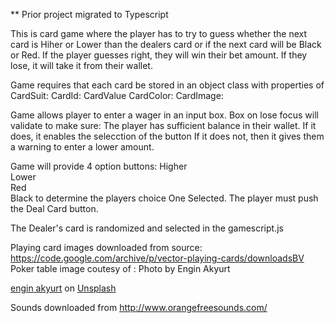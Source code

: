 ** Prior project migrated to Typescript

This is card game where the player has to try to guess whether the next card is Hiher or Lower than the dealers card or if the next card will be Black or Red.
If the player guesses right, they will win their bet amount. If they lose, it will take it from their wallet.

Game requires that each card be stored in an object class with properties of
CardSuit:
CardId:
CardValue
CardColor:
CardImage:

Game allows player to enter a wager in an input box. Box on lose focus will validate to make sure:
The player has sufficient balance in their wallet. If it does, it enables the selecction of the button
If it does not, then it gives them a warning to enter a lower amount.

Game will provide 4 option buttons: 
Higher  
Lower  
Red  
Black 
to determine the players choice
One Selected. The player must push the Deal Card button.

The Dealer's card is randomized and selected in the gamescript.js

Playing card images downloaded from source: https://code.google.com/archive/p/vector-playing-cards/downloadsBV
Poker table image coutesy of : Photo by Engin Akyurt

<a href="https://unsplash.com/@enginakyurt?utm_source=unsplash&utm_medium=referral&utm_content=creditCopyText">engin akyurt</a> on <a href="https://unsplash.com/s/photos/green-color?utm_source=unsplash&utm_medium=referral&utm_content=creditCopyText">Unsplash</a>
  
  Sounds downloaded from http://www.orangefreesounds.com/